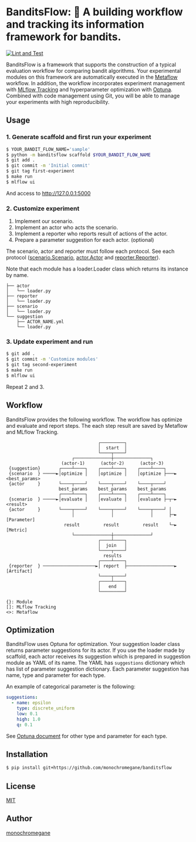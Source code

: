 # BanditsFlow: :slot_machine: A building workflow and tracking its information framework for bandits.

[![Lint and Test](https://github.com/monochromegane/banditsflow/actions/workflows/ci.yml/badge.svg)](https://github.com/monochromegane/banditsflow/actions/workflows/ci.yml)

BanditsFlow is a framework that supports the construction of a typical evaluation workflow for comparing bandit algorithms.
Your experimental modules on this framework are automatically executed in the [Metaflow](https://metaflow.org/) workflow.
In addition, the workflow incorporates experiment management with [MLflow Tracking](https://mlflow.org/docs/latest/tracking.html) and hyperparameter optimization with [Optuna](https://optuna.org/).
Combined with code management using Git, you will be able to manage your experiments with high reproducibility.

## Usage

### 1. Generate scaffold and first run your experiment

```sh
$ YOUR_BANDIT_FLOW_NAME='sample'
$ python -m banditsflow scaffold $YOUR_BANDIT_FLOW_NAME
$ git add .
$ git commit -m 'Initial commit'
$ git tag first-experiment
$ make run
$ mlflow ui
```

And access to http://127.0.0.1:5000

### 2. Customize experiment

1. Implement our scenario.
1. Implement an actor who acts the scenario.
1. Implement a reporter who reports result of actions of the actor.
1. Prepare a parameter suggestion for each actor. (optional)

The scenario, actor and reporter must follow each protocol.
See each protocol ([scenario.Scenario](https://github.com/monochromegane/banditsflow/blob/main/banditsflow/scenario.py), [actor.Actor](https://github.com/monochromegane/banditsflow/blob/main/banditsflow/actor.py) and [reporter.Reporter](https://github.com/monochromegane/banditsflow/blob/main/banditsflow/reporter.py)).

Note that each module has a loader.Loader class which returns its instance by name.

```
├── actor
│   └── loader.py
├── reporter
│   └── loader.py
├── scenario
│   └── loader.py
└── suggestion
    ├── ACTOR_NAME.yml
    └── loader.py
```

### 3. Update experiment and run

```sh
$ git add .
$ git commit -m 'Customize modules'
$ git tag second-experiment
$ make run
$ mlflow ui
```

Repeat 2 and 3.

## Workflow

BanditsFlow provides the following workflow.
The workflow has optimize and evaluate and report steps.
The each step result are saved by Metaflow and MLflow Tracking.

```
                                   ┌─────────┐
                                   │  start  │
                                   └────┬────┘
                         ┌──────────────┼──────────────┐
                     (actor-1)      (actor-2)      (actor-3)
 {suggestion}       ┌────┴────┐    ┌────┴────┐    ┌────┴────┐
 {scenario  } ─────►│optimize │    │optimize │    │optimize ├───► <best_params>
 {actor     }       └────┬────┘    └────┬────┘    └────┬────┘
                    best_params    best_params    best_params
                    ┌────┴────┐    ┌────┴────┐    ┌────┴────┐
 {scenario  } ─────►│evaluate │    │evaluate │    │evaluate ├─┬─► <result>
 {actor     }       └────┬────┘    └────┬────┘    └────┬────┘ │
                         │              │              │      ├─► [Parameter]
                      result         result         result    └─► [Metric]
                         └──────────────┼──────────────┘
                                   ┌────┴────┐
                                   │  join   │
                                   └────┬────┘
                                     results
                                   ┌────┴────┐
 {reporter  } ────────────────────►│ report  ├──────────────────► [Artifact]
                                   └────┬────┘
                                   ┌────┴────┐
                                   │   end   │
                                   └─────────┘

{}: Module
[]: MLflow Tracking
<>: Metaflow
```

## Optimization

BanditsFlow uses Optuna for optimization.
Your suggestion loader class returns parameter suggestions for its actor.
If you use the loader made by scaffold, each actor receives its suggestion which is prepared in suggestion module as YAML of its name.
The YAML has `suggestions` dictionary which has list of parameter suggestion dictionary.
Each parameter suggestion has name, type and parameter for each type.

An example of categorical parameter is the following:

```yml
suggestions:
  - name: epsilon
    type: discrete_uniform
    low: 0.1
    high: 1.0
    q: 0.1
```

See [Optuna document](https://optuna.readthedocs.io/en/stable/reference/generated/optuna.trial.Trial.html) for other type and parameter for each type.

## Installation

```sh
$ pip install git+https://github.com/monochromegane/banditsflow
```

## License

[MIT](https://github.com/monochromegane/banditsflow/blob/master/LICENSE)

## Author

[monochromegane](https://github.com/monochromegane)

